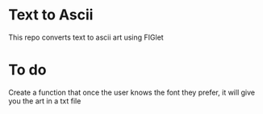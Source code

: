 # Text to Ascii

This repo converts text to ascii art using FIGlet

# To do

Create a function that once the user knows the font they prefer, it will give you the art in a txt file
